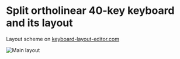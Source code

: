 # Split ortholinear 40-key keyboard and its layout

Layout scheme on [keyboard-layout-editor.com](http://www.keyboard-layout-editor.com/#/gists/f0f4cfb16fee067501b505f3d4026d23)

![Main layout](https://github.com/sergmelnikov/kbd40/blob/main/keyboard-layout-1.png)
